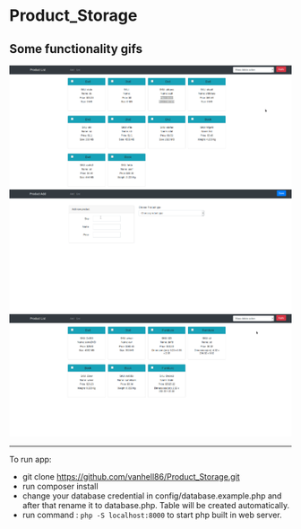 # Product_Storage
## Some functionality gifs
![](public/assets/gif/screenshot1.gif)
![](public/assets/gif/screenshot2.gif)
![](public/assets/gif/screenshot3.gif)

- - - -

To run app:
* git clone https://github.com/vanhell86/Product_Storage.git
* run composer install
* change your database credential in config/database.example.php and after that rename it to database.php. Table will be created automatically.
* run command : `php -S localhost:8000` to start php built in web server.

